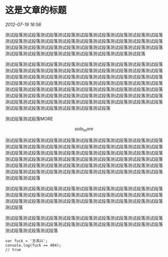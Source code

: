 # 这是文章的标题
_2012-07-19 16:56_

测试段落测试段落测试段落测试段落测试段落测试段落测试段落测试段落测试段落测试段落测试段落测试段落测试段落测试段落测试段落测试段落测试段落测试段落测试段落测试段落测试段落测试段落测试段落测试段落测试段落测试段落测试段落测试段落测试段落测试段落测试段落测试段落测试段落测试段落测试段落

测试段落测试段落测试段落测试段落测试段落测试段落测试段落测试段落测试段落测试段落测试段落测试段落测试段落测试段落测试段落测试段落测试段落测试段落测试段落测试段落测试段落测试段落测试段落测试段落测试段落测试段落测试段落测试段落测试段落测试段落测试段落测试段落测试段落测试段落测试段落测试段落测试段落测试段落测试段落测试段落测试段落测试段落测试段落测试段落测试段落测试段落测试段落测试段落测试段落测试段落测试段落测试段落测试段落测试段落测试段落测试段落测试段落测试段落测试段落测试段落测试段落测试段落测试段落测试段落测试段落测试段落测试段落测试段落测试段落

测试段落测试段落MORE

$$solo_more$$

测试段落测试段落测试段落测试段落测试段落测试段落测试段落测试段落测试段落测试段落测试段落测试段落测试段落测试段落测试段落测试段落测试段落测试段落测试段落测试段落测试段落测试段落测试段落测试段落测试段落测试段落测试段落测试段落测试段落测试段落测试段落测试段落测试段落测试段落测试段落测试段落测试段落测试段落测试段落测试段落测试段落测试段落测试段落测试段落测试段落测试段落测试段落测试段落测试段落测试段落测试段落测试段落测试段落测试段落测试段落测试段落


测试段落测试段落测试段落测试段落测试段落测试段落测试段落测试段落测试段落测试段落测试段落测试段落测试段落测试段落测试段落测试段落测试段落测试段落测试段落测试段落测试段落测试段落测试段落测试段落测试段落测试段落测试段落测试段落


测试段落测试段落测试段落测试段落测试段落测试段落测试段落测试段落测试段落测试段落测试段落测试段落测试段落测试段落测试段落测试段落测试段落测试段落测试段落测试段落测试段落

    var fuck = '方滨兴';
    console.log(fuck == 404);
    // true